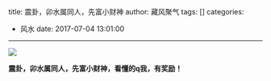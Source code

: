 title: 震卦，卯水属同人，先富小财神
author: 藏风聚气
tags: []
categories:
  - 风水
date: 2017-07-04 13:01:00
---

![](http://fs-image.pull.net.cn/17-7-4/58868105.jpg!800)

**震卦，卯水属同人，先富小财神，看懂的q我，有奖励！**
